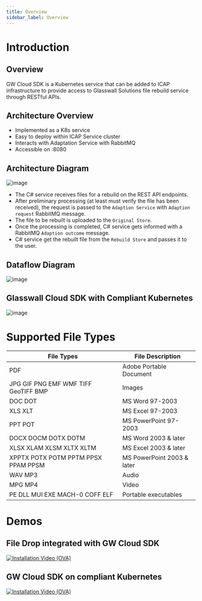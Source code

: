 ```yaml
---
title: Overview
sidebar_label: Overview
---
```


# Introduction

## Overview
GW Cloud SDK is a Kubernetes service that can be added to ICAP infrastructure to provide access to Glasswall Solutions file rebuild service through RESTful APIs.

## Architecture Overview
- Implemented as a K8s service
- Easy to deploy within ICAP Service cluster
- Interacts with Adaptation Service with RabbitMQ
- Accessible on :8080

## Architecture Diagram

![image](https://user-images.githubusercontent.com/60857664/115525291-3e0d1580-a28f-11eb-8258-32da3b5d0ace.png)

- The C# service receives files for a rebuild on the REST API endpoints.
- After preliminary processing (at least must verify the file has been received), the request is passed to the `Adaption Service` with `Adaption request` RabbitMQ message.
- The file to be rebuilt is uploaded to the `Original Store`.
- Once the processing is completed, C# service gets informed with a RabbitMQ `Adaption outcome` message.
- C# service get the rebuilt file from the `Rebuild Store` and passes it to the user.

## Dataflow Diagram

![image](https://github.com/k8-proxy/cs-k8s-api/blob/main/images/gw-cloud-sdk-dataflow-diagram.png?raw=true)

## Glasswall Cloud SDK with Compliant Kubernetes

![image](https://user-images.githubusercontent.com/60857664/115548813-2f7f2800-a2a8-11eb-8ba3-e7569db39fe0.png)


# Supported File Types

| File Types | File Description |
| --- | --- |
| PDF | Adobe Portable Document |
| JPG GIF PNG EMF WMF TIFF GeoTIFF BMP | Images |
| DOC DOT | MS Word 97-2003 |
| XLS XLT | MS Excel 97-2003 |
| PPT POT | MS PowerPoint 97-2003 |
| DOCX DOCM DOTX DOTM | MS Word 2003 & later |
| XLSX XLAM XLSM XLTX XLTM | MS Excel 2003 & later |
| XPPTX POTX POTM PPTM PPSX PPAM PPSM | MS PowerPoint 2003 & later |
| WAV MP3 | Audio |
| MPG MP4 | Video |
| PE DLL MUI EXE MACH-0 COFF ELF | Portable executables |

# Demos

## File Drop integrated with GW Cloud SDK

[![Installation Video (OVA)](https://img.youtube.com/vi/_ZnCP1GY2-w/hqdefault.jpg)](https://www.youtube.com/watch?v=_ZnCP1GY2-w)

## GW Cloud SDK on compliant Kubernetes

[![Installation Video (OVA)](https://img.youtube.com/vi/_0VVsgnVSnA/hqdefault.jpg)](https://www.youtube.com/watch?v=_0VVsgnVSnA)
